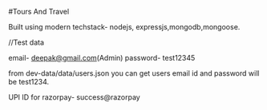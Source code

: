 #Tours And Travel

Built using modern techstack- nodejs, expressjs,mongodb,mongoose.

//Test data

email- deepak@gmail.com(Admin)
password- test12345

from dev-data/data/users.json you can get users email id and password will be test1234.

UPI ID for razorpay- success@razorpay

